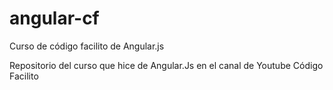 # angular-cf
Curso de código facilito de Angular.js

Repositorio del curso que hice de Angular.Js en el canal de Youtube Código Facilito
